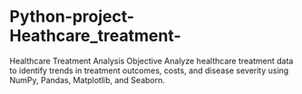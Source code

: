# Python-project-Heathcare_treatment-
Healthcare Treatment Analysis Objective Analyze healthcare treatment data to identify trends in treatment outcomes, costs, and disease severity using NumPy, Pandas, Matplotlib, and Seaborn.
